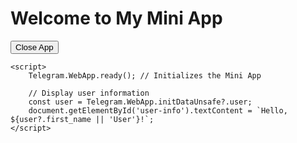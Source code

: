 <!DOCTYPE html>
<html lang="en">
<head>
    <meta charset="UTF-8">
    <meta name="viewport" content="width=device-width, initial-scale=1.0">
    <title>Telegram Mini App</title>
</head>
<body>
    <h1>Welcome to My Mini App</h1>
    <p id="user-info"></p>
    <button onclick="Telegram.WebApp.close()">Close App</button>

    <script>
        Telegram.WebApp.ready(); // Initializes the Mini App
        
        // Display user information
        const user = Telegram.WebApp.initDataUnsafe?.user;
        document.getElementById('user-info').textContent = `Hello, ${user?.first_name || 'User'}!`;
    </script>
</body>
</html>
